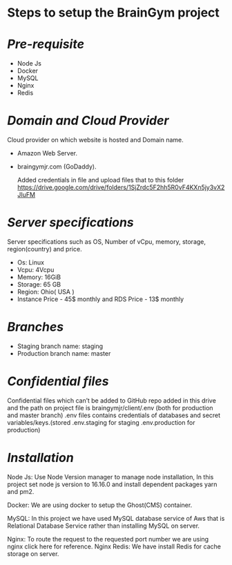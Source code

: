 # Steps to setup the BrainGym project

 # *Pre-requisite*
- Node Js
- Docker
- MySQL
- Nginx
- Redis 

# *Domain and Cloud Provider*
Cloud provider on which website is hosted and Domain name.
- Amazon Web Server.
- braingymjr.com (GoDaddy).

  Added credentials in file and upload files that to this folder https://drive.google.com/drive/folders/1SjZrdc5F2hh5R0vF4KXn5jy3vX2JIuFM
    
# *Server specifications*
Server specifications such as OS, Number of vCpu, memory, storage, region(country) and price.
 - Os: Linux
 - Vcpu: 4Vcpu
 - Memory: 16GiB
 - Storage: 65 GB
 - Region: Ohio( USA )
 - Instance Price - 45$ monthly and RDS Price - 13$ monthly

# *Branches*
- Staging branch name: staging
- Production branch name: master

# *Confidential files*
Confidential files which can’t be added to GitHub repo added in this drive and the path on project file is braingymjr/client/.env (both for production and master branch)
.env files contains credentials of databases and secret variables/keys.(stored .env.staging for staging .env.production for production)

# *Installation*
Node Js: 
Use Node Version manager to manage node installation, In this project set node js version to 16.16.0 and install dependent packages yarn and pm2.

Docker:
We are using docker to setup the Ghost(CMS) container. 

MySQL:
In this project we have used MySQL database service of Aws that is Relational Database Service rather than installing MySQL on server. 

Nginx:
To route the request to the requested port number we are using nginx click here for reference. Nginx 
Redis: 
We have install Redis for cache storage on server.

